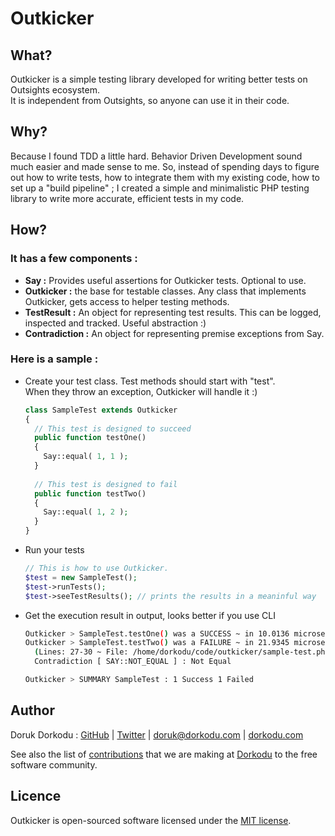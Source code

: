 # Outkicker
## What?

Outkicker is a simple testing library developed for writing better tests on Outsights ecosystem. <br>It is independent from Outsights, so anyone can use it in their code.

## Why?

Because I found TDD a little hard. Behavior Driven Development sound much easier and made sense to me. So, instead of spending days to figure out how to write tests, how to integrate them with my existing code, how to set up a "build pipeline" ; I created a simple and minimalistic PHP testing library to write more accurate, efficient tests in my code.

## How?

### **It has a few components :**

- **Say :** Provides useful assertions for Outkicker tests. Optional to use.
- **Outkicker :** the base for testable classes. Any class that implements Outkicker, gets access to helper testing methods.
- **TestResult :** An object for representing test results. This can be logged, inspected and tracked. Useful abstraction :)
- **Contradiction :** An object for representing premise exceptions from Say.

### Here is a sample :

- Create your test class. Test methods should start with "test". <br>When they throw an exception, Outkicker will handle it :)

  ```php
  class SampleTest extends Outkicker 
  {
    // This test is designed to succeed
    public function testOne()
    {
      Say::equal( 1, 1 );
    }
    
    // This test is designed to fail
    public function testTwo()
    {
      Say::equal( 1, 2 );
    }
  }
  ```
  
- Run your tests

  ```php
  // This is how to use Outkicker.
  $test = new SampleTest();
  $test->runTests();
  $test->seeTestResults(); // prints the results in a meaninful way
  ```

- Get the execution result in output, looks better if you use CLI

  ```bash
  Outkicker > SampleTest.testOne() was a SUCCESS ~ in 10.0136 microseconds
  Outkicker > SampleTest.testTwo() was a FAILURE ~ in 21.9345 microseconds
    (Lines: 27-30 ~ File: /home/dorkodu/code/outkicker/sample-test.php)
    Contradiction [ SAY::NOT_EQUAL ] : Not Equal
  
  Outkicker > SUMMARY SampleTest : 1 Success 1 Failed
  ```

## Author

Doruk Dorkodu : [GitHub](https://github.com/dorukdorkodu)  | [Twitter](https://twitter.com/dorukdorkodu) | [doruk@dorkodu.com](mailto:doruk@dorkodu.com) | [dorkodu.com](https://dorkodu.com)

See also the list of [contributions](https://libre.dorkodu.com) that we are making at [Dorkodu](dorkodu.com) to the free software community.

## Licence

Outkicker is open-sourced software licensed under the [MIT license](LICENSE).

